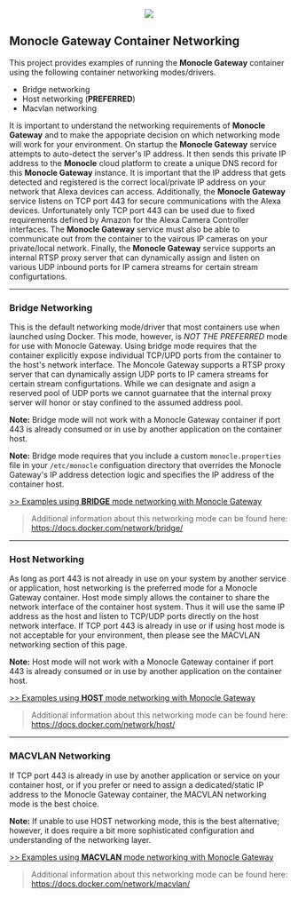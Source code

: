 <center><a href="https://MonocleCam.com" target="_blank"><img src="http://static.monoclecam.com/banner.gif" style="max-width: 100%; max-height: 100px;"/></a></center>

## Monocle Gateway Container Networking

This project provides examples of running the **Monocle Gateway** container using the following container networking modes/drivers.

- Bridge networking
- Host networking (**PREFERRED**)
- Macvlan networking

It is important to understand the networking requirements of **Monocle Gateway** and to make the appopriate decision on which networking mode will work for your environment.  On startup the **Monocle Gateway** service attempts to auto-detect the server's IP address.  It then sends this private IP address to the **Monocle** cloud platform to create a unique DNS record for this **Monocle Gateway** instance.  It is important that the IP address that gets detected and registered is the correct local/private IP address on your network that Alexa devices can access.  Additionally, the **Monocle Gateway** service listens on TCP port 443 for secure communications with the Alexa devices.  Unfortunately only TCP port 443 can be used due to fixed requirements defined by Amazon for the Alexa Camera Controller interfaces.  The **Monocle Gateway** service must also be able to communicate out from the container to the vairous IP cameras on your private/local network.  Finally, the **Monocle Gateway** service supports an internal RTSP proxy server that can dynamically assign and listen on various UDP inbound ports for IP camera streams for certain stream configurtations.

---

### Bridge Networking
 
This is the default networking mode/driver that most containers use when launched using Docker.  This mode, however, is _NOT THE PREFERRED_ mode for use with Monocle Gateway.   Using bridge mode requires that the container explicitly expose individual TCP/UPD ports from the container to the host's network interface.   The Moncole Gateway supports a RTSP proxy server that can dynamically assign UDP ports to IP camera streams for certain stream configurtations.  While we can designate and asign a reserved pool of UDP ports we cannot guarnatee that the internal proxy server will honor or stay confined to the assumed address pool.  

**Note:**  Bridge mode will not work with a Monocle Gateway container if port 443 is already consumed or in use by another application on the container host.   

**Note:**  Bridge mode requires that you include a custom `monocle.properties` file in your `/etc/monocle` configuation directory that overrides the Monocle Gateway's IP address detection logic and specifies the IP address of the container host. 

<a href="bridge-network">&gt;&gt; Examples using **BRIDGE** mode networking with Monocle Gateway</a>

> Additional information about this networking mode can be found here:
https://docs.docker.com/network/bridge/


---

### Host Networking

As long as port 443 is not already in use on your system by another service or application, host networking is the preferred mode for a Monocle Gateway container.   Host mode simply allows the container to share the network interface of the container host system.  Thus it will use the same IP address as the host and listen to TCP/UDP ports directly on the host network interface.  If TCP port 443 is already in use or if using host mode is not acceptable for your environment, then please see the MACVLAN networking section of this page.  

**Note:**  Host mode will not work with a Monocle Gateway container if port 443 is already consumed or in use by another application on the container host.   

<a href="host-network">&gt;&gt; Examples using **HOST** mode networking with Monocle Gateway</a>

> Additional information about this networking mode can be found here:
https://docs.docker.com/network/host/

---

### MACVLAN Networking

If TCP port 443 is already in use by another application or service on your container host, or if you prefer or need to assign a dedicated/static IP address to the Monocle Gateway container, the MACVLAN networking mode is the best choice. 

**Note:**  If unable to use HOST networking mode, this is the best alternative; however, it does require a bit more sophisticated configuration and understanding of the networking layer.

<a href="macvlan-network">&gt;&gt; Examples using **MACVLAN** mode networking with Monocle Gateway</a>

> Additional information about this networking mode can be found here:
https://docs.docker.com/network/macvlan/
